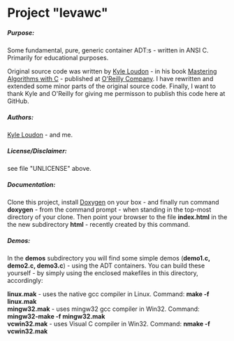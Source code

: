 Project "levawc"
====
 
<h5>Purpose:</h5> Some fundamental, pure, generic container ADT:s - written in ANSI C. Primarily for educational purposes. 

Original source code was written by <a href="http://www.kyleloudon.com/" target="_blank">Kyle Loudon</a> - in his book <a href="http://shop.oreilly.com/product/9781565924536.do" target="_blank">Mastering Algorithms with C</a> - published at <a href="http://www.oreilly.com" target="_blank">O'Reilly Company</a>. I have rewritten and extended some minor parts of the original source code. Finally, I want to thank Kyle and O'Reilly for giving me permisson to publish this code here at GitHub.

<h5>Authors:</h5> <a href="http://www.kyleloudon.com/" target="_blank">Kyle Loudon</a> - and me.

<h5>License/Disclaimer:</h5> see file "UNLICENSE" above.

<h5>Documentation:</h5> Clone this project, install <a href="http://www.stack.nl/~dimitri/doxygen/" target="_blank">Doxygen</a> on your box - and finally run command <b>doxygen</b> - from the command prompt - when standing in the top-most directory of your clone. Then point your browser to the file <b>index.html</b> in the the new subdirectory  <b>html</b> - recently created by this command.

<h5>Demos:</h5> In the <b>demos</b> subdirectory you will find some simple demos (<b>demo1.c, demo2.c, demo3.c</b>) - using the ADT containers. You can build these yourself - by simply using the enclosed makefiles in this directory, accordingly:

<b>linux.mak</b> - uses the native gcc compiler in Linux. Command: <b>make -f linux.mak</b><br />
<b>mingw32.mak</b> - uses mingw32 gcc compiler in Win32. Command: <b>mingw32-make -f mingw32.mak</b><br />
<b>vcwin32.mak</b> - uses Visual C compiler in Win32. Command: <b>nmake -f vcwin32.mak</b><br />
